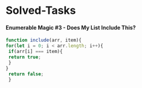 # Solved-Tasks
#### Enumerable Magic #3 - Does My List Include This?
```javascript
function include(arr, item){
for(let i = 0; i < arr.length; i++){
 if(arr[i] === item){
 return true;
 }
}
 return false;
 }


```











